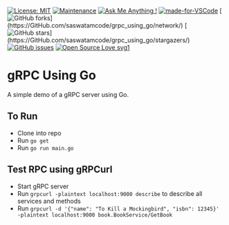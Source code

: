 [![License: MIT](https://img.shields.io/badge/License-MIT-yellow.svg)](https://opensource.org/licenses/MIT)
[![Maintenance](https://img.shields.io/badge/Maintained%3F-yes-green.svg)](https://GitHub.com/Naereen/StrapDown.js/graphs/commit-activity)
[![Ask Me Anything !](https://img.shields.io/badge/Ask%20me-anything-1abc9c.svg)](https://GitHub.com/Naereen/ama)
[![made-for-VSCode](https://img.shields.io/badge/Made%20for-VSCode-1f425f.svg)](https://code.visualstudio.com/)
[![GitHub forks](https://img.shields.io/github/forks/saswatamcode/grpc_using_go?)](https://GitHub.com/saswatamcode/grpc_using_go/network/)
[![GitHub stars](https://img.shields.io/github/stars/saswatamcode/grpc_using_go?)](https://GitHub.com/saswatamcode/grpc_using_go/stargazers/)
[![GitHub issues](https://img.shields.io/github/issues/saswatamcode/grpc_using_go.svg)](https://GitHub.com/saswatamcode/grpc_using_go/issues/)
[![Open Source Love svg1](https://badges.frapsoft.com/os/v1/open-source.svg?v=103)](https://github.com/ellerbrock/open-source-badges/)

# gRPC Using Go
A simple demo of a gRPC server using Go.

## To Run
- Clone into repo
- Run `go get`
- Run `go run main.go`


## Test RPC using gRPCurl
- Start gRPC server
- Run `grpcurl -plaintext localhost:9000 describe` to describe all services and methods
- Run `grpcurl -d '{"name": "To Kill a Mockingbird", "isbn": 12345}' -plaintext localhost:9000 book.BookService/GetBook`